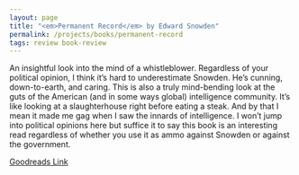```yaml
---
layout: page
title: "<em>Permanent Record</em> by Edward Snowden"
permalink: /projects/books/permanent-record
tags: review book-review
---
```


An insightful look into the mind of a whistleblower. Regardless of your political opinion, I think it’s hard to underestimate Snowden. He’s cunning, down-to-earth, and caring. This is also a truly mind-bending look at the guts of the American (and in some ways global) intelligence community. It’s like looking at a slaughterhouse right before eating a steak. And by that I mean it made me gag when I saw the innards of intelligence. I won’t jump into political opinions here but suffice it to say this book is an interesting read regardless of whether you use it as ammo against Snowden or against the government.

[Goodreads Link](https://www.goodreads.com/book/show/46223297-permanent-record)